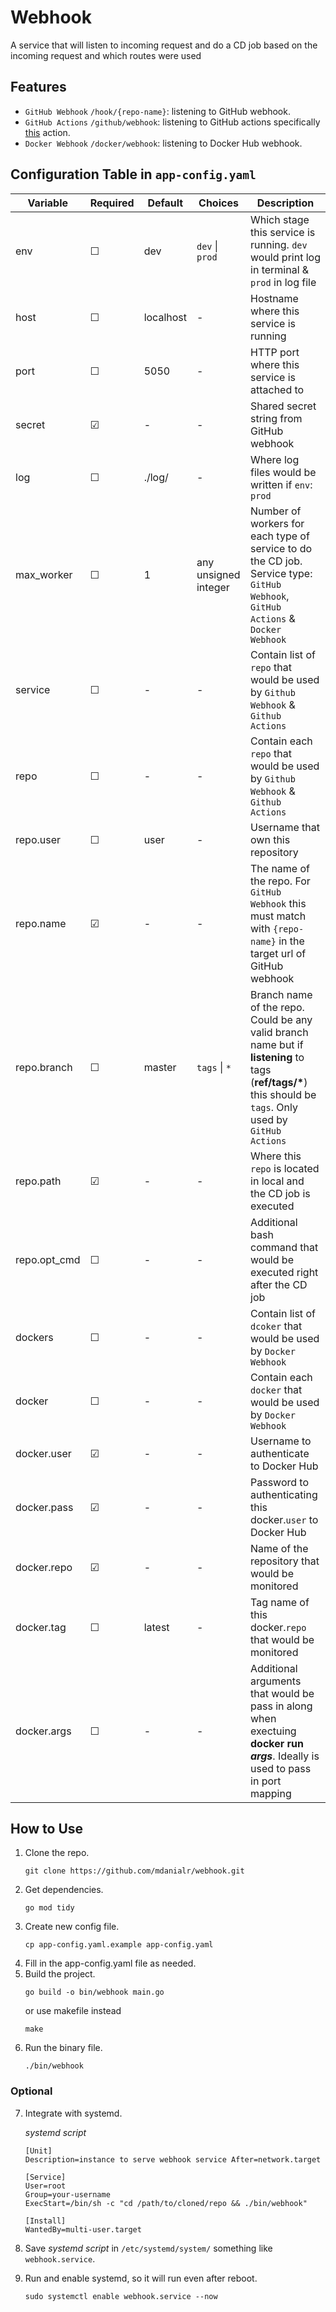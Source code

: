 # Webhook
A service that will listen to incoming request and do a CD job based on the incoming request and which routes were used

## Features
* `GitHub Webhook` `/hook/{repo-name}`: listening to GitHub webhook.
* `GitHub Actions` `/github/webhook`: listening to GitHub actions specifically [this](https://github.com/distributhor/workflow-webhook) action.
* `Docker Webhook` `/docker/webhook`: listening to Docker Hub webhook.

## Configuration Table in `app-config.yaml`
| Variable     | Required | Default   | Choices              | Description                                                                                                                                                |
|--------------|----------|-----------|----------------------|------------------------------------------------------------------------------------------------------------------------------------------------------------|
| env          | &#9744;  | dev       | `dev` &#124; `prod`  | Which stage this service is running. `dev` would print log in terminal & `prod` in log file                                                                |
| host         | &#9744;  | localhost | -                    | Hostname where this service is running                                                                                                                     |
| port         | &#9744;  | 5050      | -                    | HTTP port where this service is attached to                                                                                                                |
| secret       | &#9745;  | -         | -                    | Shared secret string from GitHub webhook                                                                                                                   |
| log          | &#9744;  | ./log/    | -                    | Where log files would be written if `env`: `prod`                                                                                                          |
| max_worker   | &#9744;  | 1         | any unsigned integer | Number of workers for each type of service to do the CD job. Service type: `GitHub Webhook`, `GitHub Actions` & `Docker Webhook`                           |
| service      | &#9744;  | -         | -                    | Contain list of `repo` that would be used by `Github Webhook` & `Github Actions`                                                                           |
| repo         | &#9744;  | -         | -                    | Contain each `repo` that would be used by `Github Webhook` & `Github Actions`                                                                              |
| repo.user    | &#9744;  | user      | -                    | Username that own this repository                                                                                                                          |
| repo.name    | &#9745;  | -         | -                    | The name of the repo. For `GitHub Webhook` this must match with `{repo-name}` in the target url of GitHub webhook                                          |
| repo.branch  | &#9744;  | master    | `tags` &#124; `*`    | Branch name of the repo. Could be any valid branch name but if __listening__ to tags (__ref/tags/*__) this should be `tags`. Only used by `GitHub Actions` |
| repo.path    | &#9745;  | -         | -                    | Where this `repo` is located in local and the CD job is executed                                                                                           |
| repo.opt_cmd | &#9744;  | -         | -                    | Additional bash command that would be executed right after the CD job                                                                                      |
| dockers      | &#9744;  | -         | -                    | Contain list of `dcoker` that would be used by `Docker Webhook`                                                                                            |
| docker       | &#9744;  | -         | -                    | Contain each `docker` that would be used by `Docker Webhook`                                                                                               |
| docker.user  | &#9745;  | -         | -                    | Username to authenticate to Docker Hub                                                                                                                     |
| docker.pass  | &#9745;  | -         | -                    | Password to authenticating this docker.`user` to Docker Hub                                                                                                |
| docker.repo  | &#9745;  | -         | -                    | Name of the repository that would be monitored                                                                                                             |
| docker.tag   | &#9744;  | latest    | -                    | Tag name of this docker.`repo` that would be monitored                                                                                                     |
| docker.args  | &#9744;  | -         | -                    | Additional arguments that would be pass in along when exectuing __docker run *args*__. Ideally is used to pass in port mapping                             |

## How to Use
1. Clone the repo.
    ```
    git clone https://github.com/mdanialr/webhook.git
    ```
2. Get dependencies.
    ```
    go mod tidy
    ```
3. Create new config file.
    ```
    cp app-config.yaml.example app-config.yaml
    ```
4. Fill in the app-config.yaml file as needed.
5. Build the project.
    ```
    go build -o bin/webhook main.go
    ```
    or use makefile instead
    ```
    make
    ```
6. Run the binary file.
    ```
    ./bin/webhook
    ```
### Optional
7. Integrate with systemd.

    _systemd script_
    ```
    [Unit]
    Description=instance to serve webhook service After=network.target

    [Service]
    User=root
    Group=your-username
    ExecStart=/bin/sh -c "cd /path/to/cloned/repo && ./bin/webhook"

    [Install]
    WantedBy=multi-user.target
    ```
8. Save _systemd script_ in `/etc/systemd/system/` something like `webhook.service`.
9. Run and enable systemd, so it will run even after reboot.
    ```
    sudo systemctl enable webhook.service --now
    ```
